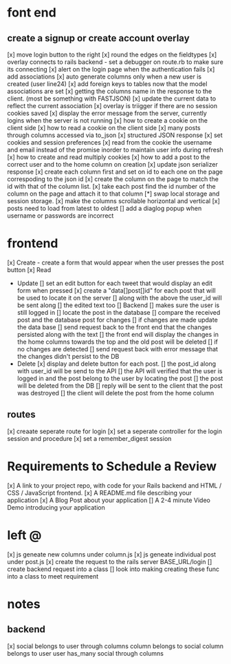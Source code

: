 # font end

## create a signup or create account overlay

[x] move login button to the right
[x] round the edges on the fieldtypes
[x] overlay connects to rails backend - set a debugger on route.rb to make sure its connecting
[x] alert on the login page when the authentication fails
[x] add associations
[x] auto generate columns only when a new user is created (user line24)
[x] add foreign keys to tables now that the model associations are set
[x] getting the columns name in the response to the client. (most be something with FASTJSON)
[x] update the current data to reflect the current association
[x] overlay is triigger if there are no session cookies saved
[x] display the error message from the server, currently logins when the server is not running
[x] how to create a cookie on the client side
[x] how to read a cookie on the client side
[x] many posts through columns accessed via to_json
[x] structured JSON response
[x] set cookies and session preferences
[x] read from the cookie the username and email instead of the promise inorder to maintain user info during refresh
[x] how to create and read multiply cookies
[x] how to add a post to the correct user and to the home column on creation
[x] update json serializer response
[x] create each column first and set on id to each one on the page correspoding to the json id
[x] create the column on the page to match the id with that of the column list.
[x] take each post find the id number of the column on the page and attach it to that column
[*] swap local storage and session storage.
[x] make the columns scrollable horizontal and vertical
[x] posts need to load from latest to oldest
[] add a diaglog popup when username or passwords are incorrect


# frontend
[x] Create
    - create a form that would appear when the user presses the post button
[x] Read
- Update
    [] set an edit button for each tweet that would display an edit form when pressed
    [x] create a "data[]post[]id" for each post that will be used to locate it on the server
        [] along with the above the user_id will be sent along
        [] the edited text too
    [] Backend
      [] makes sure the user is still logged in
      [] locate the post in the database
      [] compare the received post and the database post for changes
        [] if changes are made update the data base
        [] send request back to the front end that the changes persisted along with the text
        [] the front end will display the changes in the home columns towards the top and the old post will be deleted
      [] if no changes are detected
        [] send request back with error message that the changes didn't persist to the DB
- Delete
    [x] display and delete button for each post.
      [] the post_id along with user_id will be send to the API
      [] the API will verified that the user is logged in and the post belong to the user by locating the post
      [] the post will be deleted from the DB
      [] reply will be sent to the client that the post was destroyed
      [] the client will delete the post from the home column

## routes

[x] creaate seperate route for login
[x] set a seperate controller for the login session and procedure
[x] set a remember_digest session

# Requirements to Schedule a Review

[x] A link to your project repo, with code for your Rails backend and HTML / CSS / JavaScript frontend.
[x] A README.md file describing your application
[x] A Blog Post about your application
[] A 2-4 minute Video Demo introducing your application

# left @

[x] js geneate new columns under column.js
[x] js geneate individual post under post.js
[x] create the request to the rails server BASE_URL/login
[] create backend request into a class
[] look into making creating these func into a class to meet requirement

# notes

## backend

[x] social belongs to user through columns
column belongs to social
column belongs to user
user has_many social through columns
